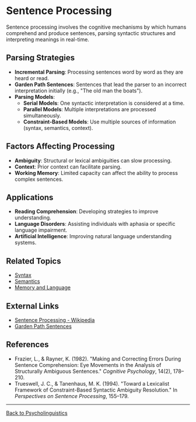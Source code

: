 # Sentence Processing

Sentence processing involves the cognitive mechanisms by which humans comprehend and produce sentences, parsing syntactic structures and interpreting meanings in real-time.

## Parsing Strategies

- **Incremental Parsing**: Processing sentences word by word as they are heard or read.
- **Garden Path Sentences**: Sentences that lead the parser to an incorrect interpretation initially (e.g., "The old man the boats").
- **Parsing Models**:
  - **Serial Models**: One syntactic interpretation is considered at a time.
  - **Parallel Models**: Multiple interpretations are processed simultaneously.
  - **Constraint-Based Models**: Use multiple sources of information (syntax, semantics, context).

## Factors Affecting Processing

- **Ambiguity**: Structural or lexical ambiguities can slow processing.
- **Context**: Prior context can facilitate parsing.
- **Working Memory**: Limited capacity can affect the ability to process complex sentences.

## Applications

- **Reading Comprehension**: Developing strategies to improve understanding.
- **Language Disorders**: Assisting individuals with aphasia or specific language impairment.
- **Artificial Intelligence**: Improving natural language understanding systems.

## Related Topics

- [Syntax](../../Language/Inner-Structure/Syntax/README.md)
- [Semantics](../../Language/Inner-Structure/Semantics/README.md)
- [Memory and Language](Advanced/Language-and-Memory.md)

## External Links

- [Sentence Processing - Wikipedia](https://en.wikipedia.org/wiki/Sentence_processing)
- [Garden Path Sentences](https://www.ncbi.nlm.nih.gov/pmc/articles/PMC2754953/)

## References

- Frazier, L., & Rayner, K. (1982). "Making and Correcting Errors During Sentence Comprehension: Eye Movements in the Analysis of Structurally Ambiguous Sentences." *Cognitive Psychology*, 14(2), 178–210.
- Trueswell, J. C., & Tanenhaus, M. K. (1994). "Toward a Lexicalist Framework of Constraint-Based Syntactic Ambiguity Resolution." In *Perspectives on Sentence Processing*, 155–179.

---

[Back to Psycholinguistics](README.md)
